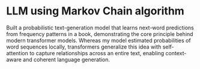 # LLM using Markov Chain algorithm

Built a probabilistic text-generation model that learns next-word predictions from frequency patterns in a book,
demonstrating the core principle behind modern transformer models. Whereas my model estimated probabilities of word sequences locally, 
transformers generalize this idea with self-attention to capture relationships across an entire text, enabling context-aware and coherent language generation.
